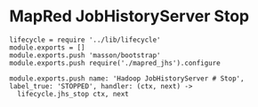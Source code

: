 
# MapRed JobHistoryServer Stop

    lifecycle = require '../lib/lifecycle'
    module.exports = []
    module.exports.push 'masson/bootstrap'
    module.exports.push require('./mapred_jhs').configure

    module.exports.push name: 'Hadoop JobHistoryServer # Stop', label_true: 'STOPPED', handler: (ctx, next) ->
      lifecycle.jhs_stop ctx, next

